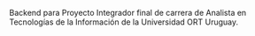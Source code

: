 Backend para Proyecto Integrador final de carrera de Analista en Tecnologías de la Información de la Universidad ORT Uruguay.
